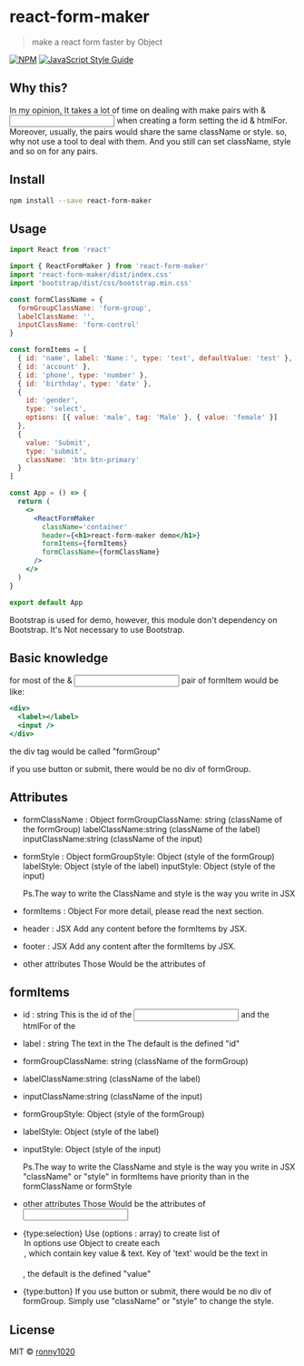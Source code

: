 # react-form-maker

> make a react form faster by Object

[![NPM](https://img.shields.io/npm/v/react-form-maker.svg)](https://www.npmjs.com/package/react-form-maker) [![JavaScript Style Guide](https://img.shields.io/badge/code_style-standard-brightgreen.svg)](https://standardjs.com)

## Why this?

In my opinion, It takes a lot of time on dealing with make pairs with <label> & <input> when creating a form setting the id & htmlFor.
Moreover, usually, the pairs would share the same className or style.
so, why not use a tool to deal with them.
And you still can set className, style and so on for any pairs.

## Install

```bash
npm install --save react-form-maker
```

## Usage

```jsx
import React from 'react'

import { ReactFormMaker } from 'react-form-maker'
import 'react-form-maker/dist/index.css'
import 'bootstrap/dist/css/bootstrap.min.css'

const formClassName = {
  formGroupClassName: 'form-group',
  labelClassName: '',
  inputClassName: 'form-control'
}

const formItems = [
  { id: 'name', label: 'Name：', type: 'text', defaultValue: 'test' },
  { id: 'account' },
  { id: 'phone', type: 'number' },
  { id: 'birthday', type: 'date' },
  {
    id: 'gender',
    type: 'select',
    options: [{ value: 'male', tag: 'Male' }, { value: 'female' }]
  },
  {
    value: 'Submit',
    type: 'submit',
    className: 'btn btn-primary'
  }
]

const App = () => {
  return (
    <>
      <ReactFormMaker
        className='container'
        header={<h1>react-form-maker demo</h1>}
        formItems={formItems}
        formClassName={formClassName}
      />
    </>
  )
}

export default App
```

Bootstrap is used for demo, however, this module don't dependency on Bootstrap.
It's Not necessary to use Bootstrap.

## Basic knowledge

for most of the <label> & <input> pair of formItem would be like:

```jsx
<div>
  <label></label>
  <input />
</div>
```

the div tag would be called "formGroup"

if you use button or submit, there would be no div of formGroup.

## Attributes

- formClassName : Object
  formGroupClassName: string (className of the formGroup)
  labelClassName:string (className of the label)
  inputClassName:string (className of the input)

- formStyle : Object
  formGroupStyle: Object (style of the formGroup)
  labelStyle: Object (style of the label)
  inputStyle: Object (style of the input)

  Ps.The way to write the ClassName and style is the way you write in JSX

- formItems : Object
  For more detail, please read the next section.

- header : JSX
  Add any content before the formItems by JSX.

- footer : JSX
  Add any content after the formItems by JSX.

- other attributes
  Those Would be the attributes of <form>

## formItems

- id : string
  This is the id of the <input> and the htmlFor of the <label>

- label : string
  The text in the <label></label>
  The default is the defined "id"

- formGroupClassName: string (className of the formGroup)
- labelClassName:string (className of the label)
- inputClassName:string (className of the input)
- formGroupStyle: Object (style of the formGroup)
- labelStyle: Object (style of the label)
- inputStyle: Object (style of the input)

  Ps.The way to write the ClassName and style is the way you write in JSX
  "className" or "style" in formItems have priority than in the formClassName or formStyle

- other attributes
  Those Would be the attributes of <input>

- {type:selection}
  Use (options : array) to create list of <option>
  In options use Object to create each <option>, which contain key value & text.
  Key of 'text' would be the text in <option></option>, the default is the defined "value"

- {type:button}
  If you use button or submit, there would be no div of formGroup.
  Simply use "className" or "style" to change the style.

## License

MIT © [ronny1020](https://github.com/ronny1020)
